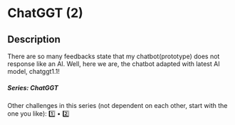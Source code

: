 ChatGGT (2)
===

## Description

There are so many feedbacks state that my chatbot(prototype) does not response like an AI. Well, here we are, the chatbot adapted with latest AI model, chatggt1.1!

##### Series: ChatGGT

Other challenges in this series (not dependent on each other, start with the one you like): [1️⃣](/challenges/64) • [2️⃣](/challenges/56)



